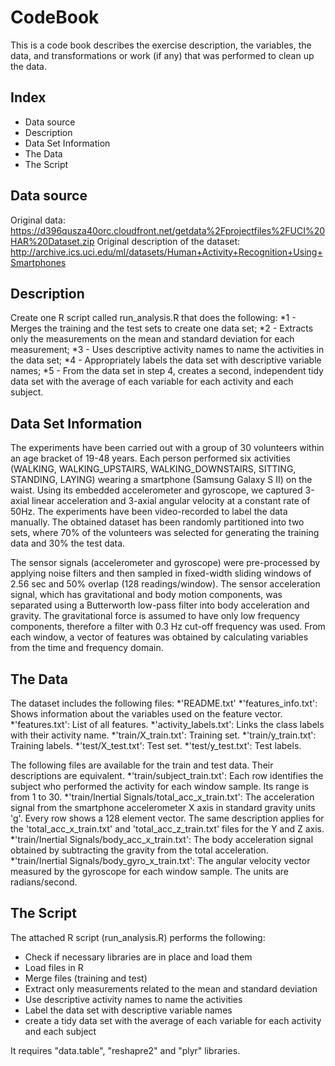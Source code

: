 # CodeBook

This is a code book describes the exercise description, the variables, the data, and transformations or work (if any) that was performed to clean up the data.


## Index
- Data source
- Description
- Data Set Information
- The Data
- The Script


## Data source

Original data: https://d396qusza40orc.cloudfront.net/getdata%2Fprojectfiles%2FUCI%20HAR%20Dataset.zip
Original description of the dataset: http://archive.ics.uci.edu/ml/datasets/Human+Activity+Recognition+Using+Smartphones


## Description

Create one R script called run_analysis.R that does the following:
*1 - Merges the training and the test sets to create one data set;
*2 - Extracts only the measurements on the mean and standard deviation for each measurement;
*3 - Uses descriptive activity names to name the activities in the data set;
*4 - Appropriately labels the data set with descriptive variable names;
*5 - From the data set in step 4, creates a second, independent tidy data set with the average of each variable for each activity and each subject.


## Data Set Information

The experiments have been carried out with a group of 30 volunteers within an age bracket of 19-48 years.
Each person performed six activities (WALKING, WALKING_UPSTAIRS, WALKING_DOWNSTAIRS, SITTING, STANDING, LAYING) wearing a smartphone (Samsung Galaxy S II) on the waist.
Using its embedded accelerometer and gyroscope, we captured 3-axial linear acceleration and 3-axial angular velocity at a constant rate of 50Hz.
The experiments have been video-recorded to label the data manually.
The obtained dataset has been randomly partitioned into two sets, where 70% of the volunteers was selected for generating the training data and 30% the test data.

The sensor signals (accelerometer and gyroscope) were pre-processed by applying noise filters and then sampled in fixed-width sliding windows of 2.56 sec and 50% overlap (128 readings/window).
The sensor acceleration signal, which has gravitational and body motion components, was separated using a Butterworth low-pass filter into body acceleration and gravity.
The gravitational force is assumed to have only low frequency components, therefore a filter with 0.3 Hz cut-off frequency was used.
From each window, a vector of features was obtained by calculating variables from the time and frequency domain.


## The Data

The dataset includes the following files:
*'README.txt'
*'features_info.txt': Shows information about the variables used on the feature vector.
*'features.txt': List of all features.
*'activity_labels.txt': Links the class labels with their activity name.
*'train/X_train.txt': Training set.
*'train/y_train.txt': Training labels.
*'test/X_test.txt': Test set.
*'test/y_test.txt': Test labels.

The following files are available for the train and test data. Their descriptions are equivalent.
*'train/subject_train.txt': Each row identifies the subject who performed the activity for each window sample. Its range is from 1 to 30.
*'train/Inertial Signals/total_acc_x_train.txt': The acceleration signal from the smartphone accelerometer X axis in standard gravity units 'g'. Every row shows a 128 element vector. The same description applies for the 'total_acc_x_train.txt' and 'total_acc_z_train.txt' files for the Y and Z axis.
*'train/Inertial Signals/body_acc_x_train.txt': The body acceleration signal obtained by subtracting the gravity from the total acceleration.
*'train/Inertial Signals/body_gyro_x_train.txt': The angular velocity vector measured by the gyroscope for each window sample. The units are radians/second.


## The Script

The attached R script (run_analysis.R) performs the following:
* Check if necessary libraries are in place and load them
* Load files in R
* Merge files (training and test)
* Extract only measurements related to the mean and standard deviation
* Use descriptive activity names to name the activities
* Label the data set with descriptive variable names
* create a tidy data set with the average of each variable for each activity and each subject

It requires "data.table", "reshapre2" and "plyr" libraries.